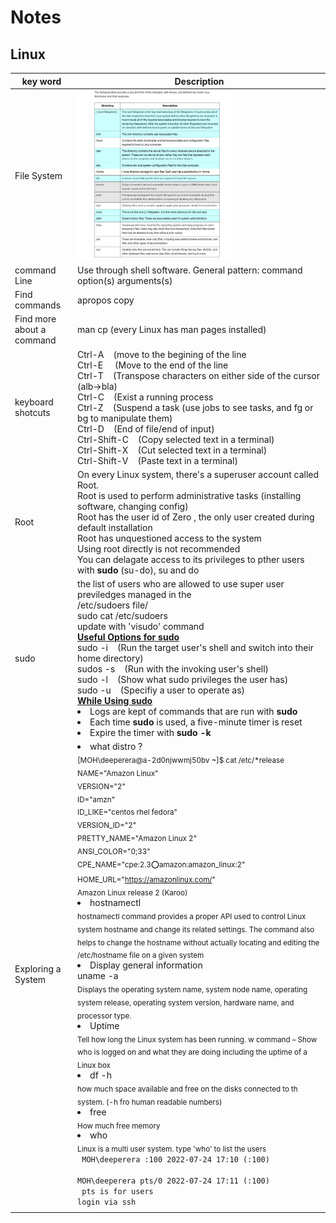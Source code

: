 # Notes

## Linux

 | key word    | Description |
| ----------- | ----------- |
|File System|[<img src="LinuxFileSystem.png" width="250"/>](LinuxFileSystem.png)|
|command Line|Use through shell software. General pattern: command option(s) arguments(s)|
Find commands     |apropos copy      |
| Find more about a command   |  man cp (every Linux has man pages installed)        |
|keyboard shotcuts|Ctrl-A &nbsp; &nbsp;(move to the begining of the line </br> Ctrl-E &nbsp; &nbsp; (Move to the end of the line </br> Ctrl-T &nbsp; &nbsp;(Transpose characters on either side of the cursor (alb->bla) </br> Ctrl-C &nbsp; &nbsp;(Exist a running process </br> Ctrl-Z &nbsp; &nbsp;(Suspend a task (use jobs to see tasks, and fg or bg to manipulate them) </br> Ctrl-D &nbsp; &nbsp;(End of file/end of input) </br> Ctrl-Shift-C &nbsp; &nbsp;(Copy selected text in a terminal) </br> Ctrl-Shift-X &nbsp; &nbsp;(Cut selected text in a terminal) </br> Ctrl-Shift-V &nbsp; &nbsp;(Paste text in a terminal)|
|Root|On every Linux system, there's a superuser account called Root. </br> Root is used to perform administrative tasks (installing software, changing config) </br>Root has the user id of Zero , the only user created during default installation </br> Root has unquestioned access to the system <br> Using root directly is not recommended </br> You can delagate access to its privileges to pther users with <b>sudo</b> (su-do), su and do|
|sudo| the list of users who are allowed to use super user previledges managed in the </br> /etc/sudoers file/ </br> sudo cat /etc/sudoers </br> update with 'visudo' command </br> <b><u>Useful Options for sudo</u></b> </br> sudo -i &nbsp; &nbsp;(Run the target user's shell and switch into their home directory) </br> sudos -s &nbsp; &nbsp;(Run with the invoking user's shell) <br> sudo -l &nbsp; &nbsp;(Show what sudo privileges the user has) </br> sudo -u &nbsp; &nbsp;(Specifiy a user to operate as) </br> <b><u>While Using sudo</u></b> </br> <li> Logs are kept of commands that are run with <b> sudo </b> </br> <li> Each time <b>sudo</b> is used, a five-minute timer is reset <li>Expire the timer with <b>sudo -k</b>|
|Exploring a System| <li> what distro ? </br> <sub>[MOH\deeperera@a-2d0njwwmj50bv ~]$ cat /etc/*release </br>NAME="Amazon Linux" <br>VERSION="2" <br>ID="amzn" <br>ID_LIKE="centos rhel fedora" <br>VERSION_ID="2" <br>PRETTY_NAME="Amazon Linux 2" <br>ANSI_COLOR="0;33" <br>CPE_NAME="cpe:2.3:o:amazon:amazon_linux:2" <br>HOME_URL="https://amazonlinux.com/" <br>Amazon Linux release 2 (Karoo)</sub> </br> <li> hostnamectl </br><sub> hostnamectl command provides a proper API used to control Linux system hostname and change its related settings. The command also helps to change the hostname without actually locating and editing the /etc/hostname file on a given system </sub> </br> <li> Display general information</br>uname -a <br><sub> Displays the operating system name, system node name, operating system release, operating system version, hardware name, and processor type. </sub></br> <li> Uptime </br> <sub>Tell how long the Linux system has been running. w command – Show who is logged on and what they are doing including the uptime of a Linux box </sub> </br> <li> df -h </br><sub> how much space available and free on the disks connected to th system. (-h fro human readable numbers) </sub> </br> <li> free </br><sub>How much free memory</sub> </br> <li> who </br> <sub> Linux is a multi user system. type 'who' to list the users</sub>  </br><code> MOH\deeperera :100         2022-07-24 17:10 (:100) </br>MOH\deeperera pts/0        2022-07-24 17:11 (:100) </br> pts is for users login via ssh
</code>| 

